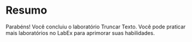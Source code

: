# Resumo

Parabéns! Você concluiu o laboratório Truncar Texto. Você pode praticar mais laboratórios no LabEx para aprimorar suas habilidades.
